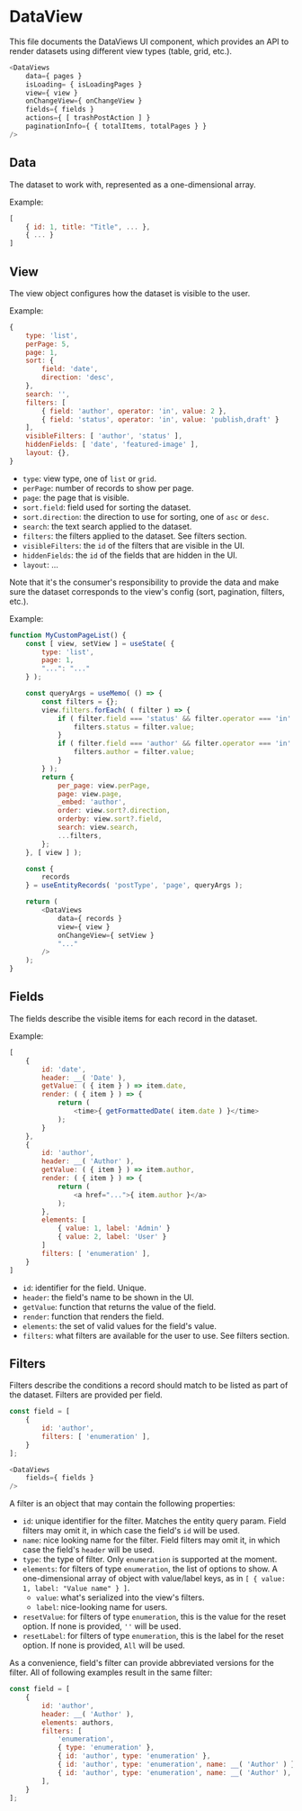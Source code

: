 # DataView

This file documents the DataViews UI component, which provides an API to render datasets using different view types (table, grid, etc.).

```js
<DataViews
	data={ pages }
	isLoading= { isLoadingPages }
	view={ view }
	onChangeView={ onChangeView }
	fields={ fields }
	actions={ [ trashPostAction ] }
	paginationInfo={ { totalItems, totalPages } }
/>
```

## Data

The dataset to work with, represented as a one-dimensional array. 

Example:

```js
[
	{ id: 1, title: "Title", ... },
	{ ... }
]
```

## View

The view object configures how the dataset is visible to the user.

Example:

```js
{
	type: 'list',
	perPage: 5,
	page: 1,
	sort: {
		field: 'date',
		direction: 'desc',
	},
	search: '',
	filters: [
		{ field: 'author', operator: 'in', value: 2 },
		{ field: 'status', operator: 'in', value: 'publish,draft' }
	],
	visibleFilters: [ 'author', 'status' ],
	hiddenFields: [ 'date', 'featured-image' ],
	layout: {},
}
```

- `type`: view type, one of `list` or `grid`.
- `perPage`: number of records to show per page.
- `page`: the page that is visible.
- `sort.field`: field used for sorting the dataset.
- `sort.direction`: the direction to use for sorting, one of `asc` or `desc`.
- `search`: the text search applied to the dataset.
- `filters`: the filters applied to the dataset. See filters section.
- `visibleFilters`: the `id` of the filters that are visible in the UI.
- `hiddenFields`: the `id` of the fields that are hidden in the UI.
- `layout`: ...

Note that it's the consumer's responsibility to provide the data and make sure the dataset corresponds to the view's config (sort, pagination, filters, etc.).

Example:

```js
function MyCustomPageList() { 
	const [ view, setView ] = useState( {
		type: 'list',
		page: 1,
		"...": "..."
	} );

	const queryArgs = useMemo( () => {
		const filters = {};
		view.filters.forEach( ( filter ) => {
			if ( filter.field === 'status' && filter.operator === 'in' ) {
				filters.status = filter.value;
			}
			if ( filter.field === 'author' && filter.operator === 'in' ) {
				filters.author = filter.value;
			}
		} );
		return {
			per_page: view.perPage,
			page: view.page,
			_embed: 'author',
			order: view.sort?.direction,
			orderby: view.sort?.field,
			search: view.search,
			...filters,
		};
	}, [ view ] );

	const {
		records
	} = useEntityRecords( 'postType', 'page', queryArgs );

	return (
		<DataViews
			data={ records }
			view={ view }
			onChangeView={ setView }
			"..."
		/>
	);
}
```

## Fields

The fields describe the visible items for each record in the dataset.

Example:

```js
[
	{
		id: 'date',
		header: __( 'Date' ),
		getValue: ( { item } ) => item.date,
		render: ( { item } ) => {
			return (
				<time>{ getFormattedDate( item.date ) }</time>
			);
		}
	},
	{
		id: 'author',
		header: __( 'Author' ),
		getValue: ( { item } ) => item.author,
		render: ( { item } ) => {
			return (
				<a href="...">{ item.author }</a>
			);
		},
		elements: [
			{ value: 1, label: 'Admin' }
			{ value: 2, label: 'User' }
		]
		filters: [ 'enumeration' ],
	}
]
```

- `id`: identifier for the field. Unique.
- `header`: the field's name to be shown in the UI.
- `getValue`: function that returns the value of the field.
- `render`: function that renders the field.
- `elements`: the set of valid values for the field's value.
- `filters`: what filters are available for the user to use. See filters section.

## Filters

Filters describe the conditions a record should match to be listed as part of the dataset. Filters are provided per field.

```js
const field = [
	{
		id: 'author',
		filters: [ 'enumeration' ],
	}
];

<DataViews
	fields={ fields }
/>
```

A filter is an object that may contain the following properties:

- `id`: unique identifier for the filter. Matches the entity query param. Field filters may omit it, in which case the field's `id` will be used.
- `name`: nice looking name for the filter. Field filters may omit it, in which case the field's `header` will be used.
- `type`: the type of filter. Only `enumeration` is supported at the moment.
- `elements`: for filters of type `enumeration`, the list of options to show. A one-dimensional array of object with value/label keys, as in `[ { value: 1, label: "Value name" } ]`.
	- `value`: what's serialized into the view's filters.
	- `label`: nice-looking name for users.
- `resetValue`: for filters of type `enumeration`, this is the value for the reset option. If none is provided, `''` will be used.
- `resetLabel`: for filters of type `enumeration`, this is the label for the reset option. If none is provided, `All` will be used.

As a convenience, field's filter can provide abbreviated versions for the filter. All of following examples result in the same filter:

```js
const field = [
	{
		id: 'author',
		header: __( 'Author' ),
		elements: authors,
		filters: [
			'enumeration',
			{ type: 'enumeration' },
			{ id: 'author', type: 'enumeration' },
			{ id: 'author', type: 'enumeration', name: __( 'Author' ) },
			{ id: 'author', type: 'enumeration', name: __( 'Author' ), elements: authors },
		],
	}
];
```
